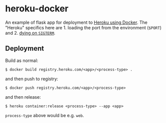 # heroku-docker

An example of flask app for deployment to [Heroku using Docker](https://devcenter.heroku.com/articles/container-registry-and-runtime). The "Heroku" specifics here are 1. loading the port from the environment (`$PORT`) and 2. [dying on `SIGTERM`](https://devcenter.heroku.com/articles/dynos#graceful-shutdown-with-sigterm).

## Deployment
Build as normal:
```
$ docker build registry.heroku.com/<app>/<process-type> .
```
and then push to registry:
```
$ docker push registry.heroku.com/<app>/<process-type>
```
and then release:
```
$ heroku container:release <process-type> --app <app>
```

`process-type` above would be e.g. `web`.
